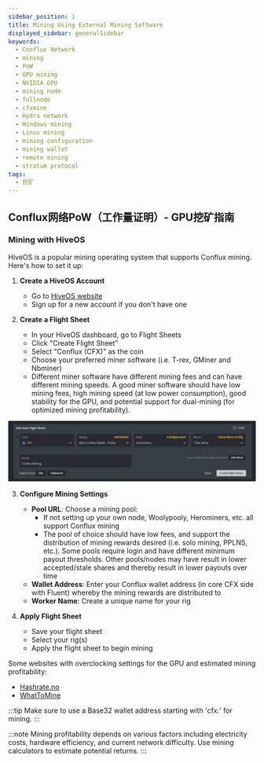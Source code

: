 ```yaml
---
sidebar_position: 1
title: Mining Using External Mining Software
displayed_sidebar: generalSidebar
keywords:
  - Conflux Network
  - mining
  - PoW
  - GPU mining
  - NVIDIA GPU
  - mining node
  - fullnode
  - cfxmine
  - Hydra network
  - Windows mining
  - Linux mining
  - mining configuration
  - mining wallet
  - remote mining
  - stratum protocol
tags:
  - 挖矿
---
```


## Conflux网络PoW（工作量证明）- GPU挖矿指南

### Mining with HiveOS

HiveOS is a popular mining operating system that supports Conflux mining. Here's how to set it up:

1. **Create a HiveOS Account**
   - Go to [HiveOS website](https://hiveon.com/os/)
   - Sign up for a new account if you don't have one

2. **Create a Flight Sheet**
   - In your HiveOS dashboard, go to Flight Sheets
   - Click "Create Flight Sheet"
   - Select "Conflux (CFX)" as the coin
   - Choose your preferred miner software (i.e. T-rex, GMiner and Nbminer)
   - Different miner software have different mining fees and can have different mining speeds. A good miner software should have low mining fees, high mining speed (at low power consumption), good stability for the GPU, and potential support for dual-mining (for optimized mining profitability).

![HiveOS Mining Setup](../../image/MiningHiveos.png)

3. **Configure Mining Settings**
   - **Pool URL**: Choose a mining pool:
     - If not setting up your own node, Woolypooly, Herominers, etc. all support Conflux mining
     - The pool of choice should have low fees, and support the distribution of mining rewards desired (i.e. solo mining, PPLNS, etc.). Some pools require login and have different minimum payout thresholds. Other pools/nodes may have result in lower accepted/stale shares and thereby result in lower payouts over time
   - **Wallet Address**: Enter your Conflux wallet address (in core CFX side with Fluent) whereby the mining rewards are distributed to
   - **Worker Name**: Create a unique name for your rig

4. **Apply Flight Sheet**
   - Save your flight sheet
   - Select your rig(s)
   - Apply the flight sheet to begin mining

Some websites with overclocking settings for the GPU and estimated mining profitability:

- [Hashrate.no](https://hashrate.no/)
- [WhatToMine](https://whattomine.com/coins/337-cfx-octopus)

:::tip
Make sure to use a Base32 wallet address starting with 'cfx:' for mining.
:::

:::note
Mining profitability depends on various factors including electricity costs, hardware efficiency, and current network difficulty. Use mining calculators to estimate potential returns.
:::
